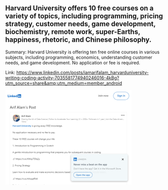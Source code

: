 ## Harvard University offers 10 free courses on a variety of topics, including programming, pricing strategy, customer needs, game development, biochemistry, remote work, super-Earths, happiness, rhetoric, and Chinese philosophy.
Summary: Harvard University is offering ten free online courses in various subjects, including programming, economics, understanding customer needs, and game development. No application or fee is required.

Link: https://www.linkedin.com/posts/iamarifalam_harvarduniversity-writing-coding-activity-7035581774940246016-4kBg?utm_source=share&amp;utm_medium=member_android

<img src="/img/770012d9-91cd-4900-9f91-bd857b704d6c.png" width="400" />
<br/><br/>
